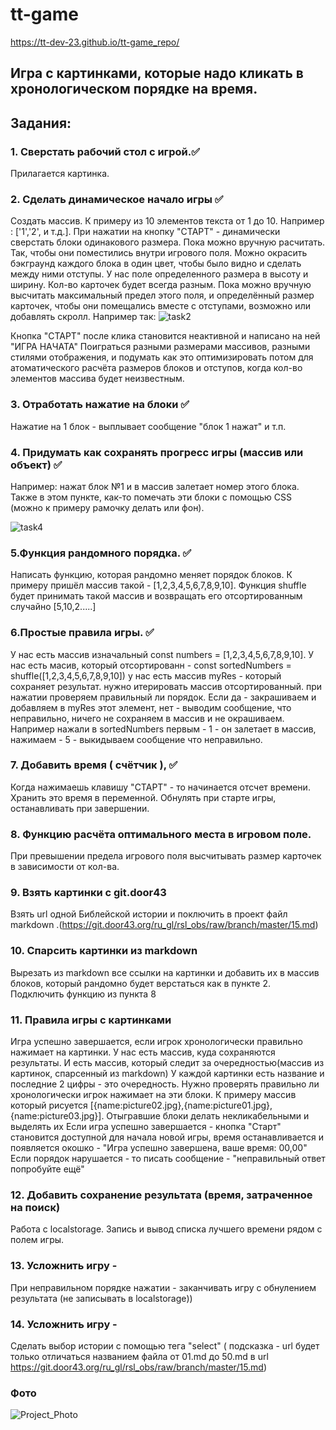 # tt-game
https://tt-dev-23.github.io/tt-game_repo/

## Игра с картинками, которые надо кликать в хронологическом порядке на время.

## Задания:
### 1. Сверстать рабочий стол с игрой.✅
Прилагается картинка.
### 2. Сделать динамическое начало игры ✅
Создать массив. К примеру из 10 элементов текста от 1 до 10. Например : ['1','2', и т.д.].
При нажатии на кнопку "СТАРТ" - динамически сверстать блоки одинакового размера. Пока можно вручную расчитать.
Так, чтобы они поместились внутри игрового поля. Можно окрасить бэкграунд каждого блока в один цвет, чтобы было видно и сделать между ними отступы.
У нас поле определенного размера в высоту и ширину. Кол-во карточек будет всегда разным. Пока можно вручную высчитать максимальный предел этого поля, и определённый размер карточек, чтобы они помещались вместе с отступами, возможно  или добавлять скролл.
Например так:
![task2](https://user-images.githubusercontent.com/74174349/231150573-e466a9c8-50c4-47f8-8e7f-66f4e1d905b8.png)

Кнопка "СТАРТ" после клика становится неактивной и написано на ней "ИГРА НАЧАТА"
Поиграться разными размерами массивов, разными стилями отображения, и подумать как это оптимизировать потом для атоматического расчёта размеров блоков и отступов, когда кол-во элементов массива будет неизвестным.
### 3. Отработать нажатие на блоки ✅
Нажатие на 1 блок - выплывает сообщение "блок 1 нажат" и т.п.
### 4. Придумать как сохранять прогресс игры (массив или объект) ✅
Например: нажат блок №1  и в массив залетает номер этого блока. Также в этом пункте, как-то помечать эти блоки с помощью CSS (можно к примеру рамочку делать или фон).

![task4](https://user-images.githubusercontent.com/74174349/231150742-92272c83-ed50-4fea-b1cf-3402faa1e81c.png)
### 5.Функция рандомного порядка. ✅
Написать функцию, которая рандомно меняет порядок блоков.
К примеру пришёл массив такой - [1,2,3,4,5,6,7,8,9,10].
Функция shuffle будет принимать такой массив  и возвращать его отсортированным случайно [5,10,2.....]
### 6.Простые правила игры. ✅
У нас есть массив изначальный  const numbers = [1,2,3,4,5,6,7,8,9,10].
У нас есть масив, который отсортированн - const sortedNumbers =  shuffle([1,2,3,4,5,6,7,8,9,10])
у нас есть массив myRes - который сохраняет результат.
нужно итерировать массив отсортированный.
при нажатии проверяем правильный ли порядок.
Если да - закрашиваем и добавляем в myRes этот элемент, нет - выводим сообщение, что неправильно, ничего не сохраняем в массив и не окрашиваем.
Например нажали в sortedNumbers первым - 1 - он залетает в массив, нажимаем - 5 - выкидываем сообщение что неправильно.
### 7. Добавить время ( счётчик ), ✅
Когда нажимаешь клавишу "СТАРТ"  - то начинается отсчет времени. Хранить это время в переменной. Обнулять при старте игры, останавливать при завершении.
### 8. Функцию расчёта оптимального места в игровом поле.
При превышении предела игрового поля высчитывать размер карточек в зависимости от кол-ва.
### 9. Взять картинки с git.door43
Взять url одной  Библейской истории и поключить в проект файл markdown .(https://git.door43.org/ru_gl/rsl_obs/raw/branch/master/15.md)
### 10. Спарсить картинки из markdown
Вырезать из markdown все ссылки на картинки и добавить их в массив блоков, который рандомно будет верстаться как в пункте 2. Подключить функцию из пункта 8
### 11. Правила игры с картинками
Игра успешно завершается, если игрок хронологически правильно нажимает на картинки.
У нас есть массив, куда сохраняются результаты. И есть массив, который следит за очередностью(массив из картинок, спарсенный из markdown)
У каждой картинки есть название и последние 2 цифры - это очередность. Нужно проверять правильно ли хронологически игрок нажимает на эти блоки. К примеру массив который рисуется [{name:picture02.jpg},{name:picture01.jpg},{name:picture03.jpg}]. Отыгравшие блоки делать некликабельными и выделять их
Если игра успешно завершается - кнопка "Старт" становится доступной для начала новой игры, время останавливается и появляется окошко - "Игра успешно завершена, ваше время: 00,00"
Если порядок нарушается - то писать сообщение - "неправильный ответ попробуйте ещё"
### 12. Добавить сохранение результата (время, затраченное на поиск)
Работа с localstorage. Запись и вывод списка лучшего времени рядом с полем игры.
### 13. Усложнить игру -
При неправильном порядке нажатии - заканчивать игру с обнулением результата (не записывать в localstorage))
### 14. Усложнить игру -
Cделать выбор истории с помощью тега "select" ( подсказка - url будет только отличаться названием файла от 01.md до 50.md в url https://git.door43.org/ru_gl/rsl_obs/raw/branch/master/15.md)

### Фото
![Project_Photo](https://github.com/V0l9emar/tt-game/blob/main/img/game.png)
